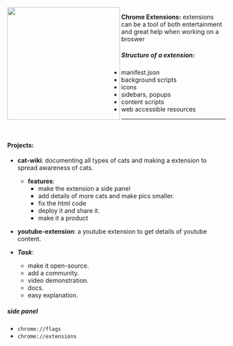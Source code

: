 <img align="left" style="width:260px;" src="https://i.pinimg.com/736x/3b/12/af/3b12af457dc84d8801a36222b6ac2aa7.jpg" width="288px">

**Chrome Extensions:** extensions can be a tool of both entertainment and great help when working on a broswer


##### Structure of a extension:
- manifest.json
- background scripts
- icons
- sidebars, popups
- content scripts
- web accessible resources

---

<br>


#### Projects:
- **cat-wiki**: documenting all types of cats and making a extension to spread awareness of cats.
    - **features**:
        - make the extension a side panel
        - add details of more cats and make pics smaller.
        - fix the html code 
        - deploy it and share it.
        - make it a product 
- **youtube-extension**: a youtube extension to get details of youtube content.

- **_Task_**: 
    - make it open-source.
    - add a community.
    - video demonstration.
    - docs.
    - easy explanation.


##### side panel
 - `chrome://flags`
 - `chrome://extensions`